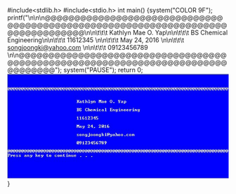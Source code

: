 #include<stdlib.h>
#include<stdio.h>
int main()
{system("COLOR 9F");
	printf("\n\n\n@@@@@@@@@@@@@@@@@@@@@@@@@@@@@@@@@@@@@@@@@@@@@@@@@@@@@@@@@@@@@@@@@@@@@@@@@@@@@@@@\n\n\t\t\t Kathlyn Mae O. Yap\n\n\t\t\t BS Chemical Engineering\n\n\t\t\t 11612345 \n\n\t\t\t May 24, 2016 \n\n\t\t\t songjoongki@yahoo.com \n\n\t\t\t 09123456789 \n\n@@@@@@@@@@@@@@@@@@@@@@@@@@@@@@@@@@@@@@@@@@@@@@@@@@@@@@@@@@@@@@@@@@@@@@@@@@@@@@@@");
	system("PAUSE");
	return 0;
	![](Hello.jpg)
}
